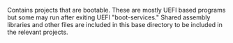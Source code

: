 Contains projects that are bootable. These are mostly UEFI based programs but some may run after exiting UEFI "boot-services."
Shared assembly libraries and other files are included in this base directory to be included in the relevant projects.
